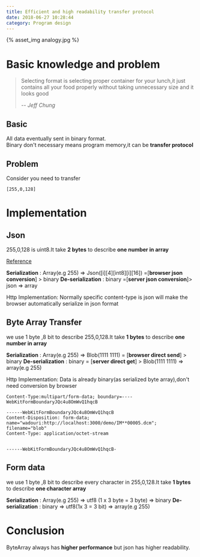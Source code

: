 ```yaml
---
title: Efficient and high readability transfer protocol
date: 2018-06-27 10:28:44
category: Program design
---
```


{% asset_img analogy.jpg %}

# Basic knowledge and problem

> Selecting format is selecting proper container for your lunch,it just contains all your food properly without taking unnecessary size and it looks good
>
> -- <cite>Jeff Chung</cite>

## Basic

All data eventually sent in binary format.  
Binary don't necessary means program memory,it can be **transfer protocol**

## Problem

Consider you need to transfer

```
[255,0,128]
```

# Implementation

## Json

255,0,128 is uint8.It take **2 bytes** to describe **one number in array**

[Reference](http://ubjson.org/type-reference/value-types/#numeric)

**Serialization** : Array(e.g 255) => Json([i][4][int8][i][16]) =[**browser json conversion**] > binary
**De-serialization** : binary =[**server json conversion**]> json => array

Http Implementation:
Normally specific content-type is json will make the browser automatically serialize in json format

## Byte Array Transfer

we use 1 byte ,8 bit to describe 255,0,128.It take **1 bytes** to describe **one number in array**

**Serialization** : Array(e.g 255) => Blob(1111 1111) = [**browser direct send**] > binary
**De-serialization** : binary = [**server direct get**] > Blob(1111 1111) => array(e.g 255)

Http Implementation:
Data is already binary(as serialized byte array),don't need conversion by browser

```
Content-Type:multipart/form-data; boundary=----WebKitFormBoundaryJQc4u8OmWvQ1hqcB

------WebKitFormBoundaryJQc4u8OmWvQ1hqcB
Content-Disposition: form-data; name="wadouri:http://localhost:3000/demo/IM**00005.dcm"; filename="blob"
Content-Type: application/octet-stream


------WebKitFormBoundaryJQc4u8OmWvQ1hqcB-
```

## Form data

we use 1 byte ,8 bit to describe every character in 255,0,128.It take **1 bytes** to describe **one character array**

**Serialization** : Array(e.g 255) => utf8 (1 x 3 byte = 3 byte) => binary
**De-serialization** : binary => utf8(1x 3 = 3 bit) => array(e.g 255)

# Conclusion

ByteArray always has **higher performance** but json has higher readability.
